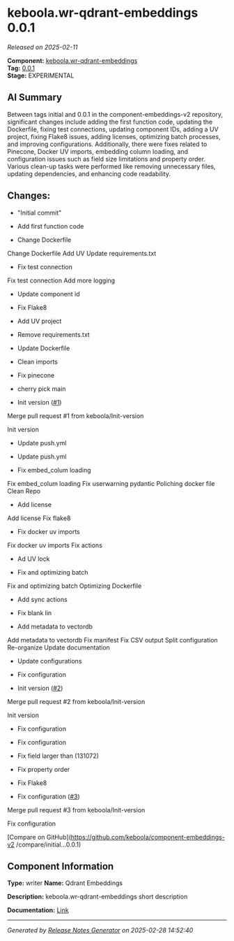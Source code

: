 #  keboola.wr-qdrant-embeddings 0.0.1

_Released on 2025-02-11_

**Component:** [keboola.wr-qdrant-embeddings](https://github.com/keboola/component-embeddings-v2)  
**Tag:** [0.0.1](https://github.com/keboola/component-embeddings-v2/releases/tag/0.0.1)  
**Stage:** EXPERIMENTAL


## AI Summary
Between tags initial and 0.0.1 in the component-embeddings-v2 repository, significant changes include adding the first function code, updating the Dockerfile, fixing test connections, updating component IDs, adding a UV project, fixing Flake8 issues, adding licenses, optimizing batch processes, and improving configurations. Additionally, there were fixes related to Pinecone, Docker UV imports, embedding column loading, and configuration issues such as field size limitations and property order. Various clean-up tasks were performed like removing unnecessary files, updating dependencies, and enhancing code readability.



## Changes:


- "Initial commit" 




- Add first function code 




- Change Dockerfile 

Change Dockerfile
Add UV
Update requirements.txt




- Fix test connection 

Fix test connection
Add more logging




- Update component id 




- Fix Flake8 




- Add UV project 




- Remove requirements.txt 




- Update Dockerfile 




- Clean imports 




- Fix pinecone 




- cherry pick main 




- Init version ([#1](https://github.com/keboola/component-embeddings-v2/pull/1))

Merge pull request #1 from keboola/Init-version

Init version




- Update push.yml 




- Update push.yml 




- Fix embed_colum loading 

Fix embed_colum loading
Fix userwarning pydantic
Poliching docker file
Clean Repo




- Add license 

Add license
Fix flake8




- Fix docker uv imports 

Fix docker uv imports
Fix actions




- Ad UV lock 




- Fix and optimizing batch 

Fix and optimizing batch
Optimizing Dockerfile




- Add sync actions 




- Fix blank lin 




- Add metadata to vectordb 

Add metadata to vectordb
Fix manifest
Fix CSV output
Split configuration
Re-organize
Update documentation




- Update configurations 




- Fix configuration 




- Init version ([#2](https://github.com/keboola/component-embeddings-v2/pull/2))

Merge pull request #2 from keboola/Init-version

Init version




- Fix configuration 




- Fix configuration 




- Fix field larger than (131072) 




- Fix property order 




- Fix Flake8 




- Fix configuration ([#3](https://github.com/keboola/component-embeddings-v2/pull/3))

Merge pull request #3 from keboola/Init-version

Fix configuration




[Compare on GitHub](https://github.com/keboola/component-embeddings-v2
/compare/initial...0.0.1)



## Component Information
**Type:** writer
**Name:** Qdrant Embeddings

**Description:** keboola.wr-qdrant-embeddings short description


**Documentation:** [Link](https://github.com/keboola/component-embeddings-v2/blob/master/README.md)



---
_Generated by [Release Notes Generator](https://github.com/keboola/release-notes-generator)
on 2025-02-28 14:52:40_